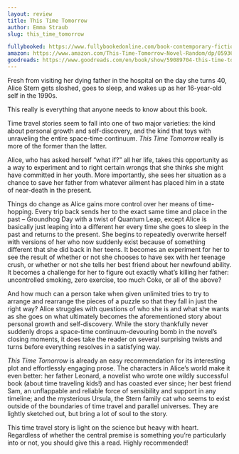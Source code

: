 ```yaml
---
layout: review
title: This Time Tomorrow
author: Emma Straub
slug: this_time_tomorrow

fullybooked: https://www.fullybookedonline.com/book-contemporary-fiction-this-time-tomorrow-paperback-by-emma-straub.html
amazon: https://www.amazon.com/This-Time-Tomorrow-Novel-Random/dp/0593607686/
goodreads: https://www.goodreads.com/en/book/show/59089704-this-time-tomorrow
---
```


Fresh from visiting her dying father in the hospital on the day she turns 40, Alice Stern gets sloshed, goes to sleep, and wakes up as her 16-year-old self in the 1990s.

This really is everything that anyone needs to know about this book.

Time travel stories seem to fall into one of two major varieties: the kind about personal growth and self-discovery, and the kind that toys with unraveling the entire space-time continuum. *This Time Tomorrow* really is more of the former than the latter.

Alice, who has asked herself “what if?” all her life, takes this opportunity as a way to experiment and to right certain wrongs that she thinks she might have committed in her youth. More importantly, she sees her situation as a chance to save her father from whatever ailment has placed him in a state of near-death in the present.

Things do change as Alice gains more control over her means of time-hopping. Every trip back sends her to the exact same time and place in the past – Groundhog Day with a twist of Quantum Leap, except Alice is basically just leaping into a different her every time she goes to sleep in the past and returns to the present. She begins to repeatedly overwrite herself with versions of her who now suddenly exist because of something different that she did back in her teens. It becomes an experiment for her to see the result of whether or not she chooses to have sex with her teenage crush, or whether or not she tells her best friend about her newfound ability. It becomes a challenge for her to figure out exactly what’s killing her father: uncontrolled smoking, zero exercise, too much Coke, or all of the above?

And how much can a person take when given unlimited tries to try to arrange and rearrange the pieces of a puzzle so that they fall in just the right way? Alice struggles with questions of who she is and what she wants as she goes on what ultimately becomes the aforementioned story about personal growth and self-discovery. While the story thankfully never suddenly drops a space-time continuum-devouring bomb in the novel’s closing moments, it does take the reader on several surprising twists and turns before everything resolves in a satisfying way.

*This Time Tomorrow* is already an easy recommendation for its interesting plot and effortlessly engaging prose. The characters in Alice’s world make it even better: her father Leonard, a novelist who wrote one wildly successful book (about time traveling kids!) and has coasted ever since; her best friend Sam, an unflappable and reliable force of sensibility and support in any timeline; and the mysterious Ursula, the Stern family cat who seems to exist outside of the boundaries of time travel and parallel universes. They are lightly sketched out, but bring a lot of soul to the story.

This time travel story is light on the science but heavy with heart. Regardless of whether the central premise is something you’re particularly into or not, you should give this a read. Highly recommended!